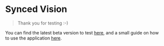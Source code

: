 # Synced Vision
> Thank you for testing :-) 

You can find the latest beta version to test [here](https://github.com/SyncedDK/Vision/releases), and a small guide on how to use the application [here](https://github.com/SyncedDK/Vision/wiki).
